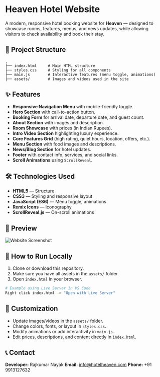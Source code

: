 # Heaven Hotel Website

A modern, responsive hotel booking website for **Heaven** — designed to showcase rooms, features, menus, and news updates, while allowing visitors to check availability and book their stay.

## 📂 Project Structure

```
.
├── index.html     # Main HTML structure
├── styles.css     # Styling for all components
├── main.js        # Interactive features (menu toggle, animations)
├── assets/        # Images and videos used in the site
```

## ✨ Features

* **Responsive Navigation Menu** with mobile-friendly toggle.
* **Hero Section** with call-to-action button.
* **Booking Form** for arrival date, departure date, and guest count.
* **About Section** with images and description.
* **Room Showcase** with prices (in Indian Rupees).
* **Intro Video Section** highlighting luxury experience.
* **Core Features Grid** (high rating, quiet hours, location, offers, etc.).
* **Menu Section** with food images and descriptions.
* **News/Blog Section** for hotel updates.
* **Footer** with contact info, services, and social links.
* **Scroll Animations** using `ScrollReveal`.

## 🛠️ Technologies Used

* **HTML5** — Structure
* **CSS3** — Styling and responsive layout
* **JavaScript (ES6)** — Menu toggle, animations
* **Remix Icons** — Iconography
* **ScrollReveal.js** — On-scroll animations

## 📸 Preview

![Website Screenshot](assets/h1,png)

## 🚀 How to Run Locally

1. Clone or download this repository.
2. Make sure you have all assets in the `assets/` folder.
3. Open `index.html` in your browser.

```bash
# Example using Live Server in VS Code
Right click index.html -> "Open with Live Server"
```

## 📌 Customization

* Update images/videos in the `assets/` folder.
* Change colors, fonts, or layout in `styles.css`.
* Modify animations or add interactivity in `main.js`.
* Edit prices, descriptions, and content directly in `index.html`.

## 📞 Contact

**Developer:** Rajkumar Nayak
**Email:** [info@hotelheaven.com](mailto:info@hotelheaven.com)
**Phone:** +91 9913127632


